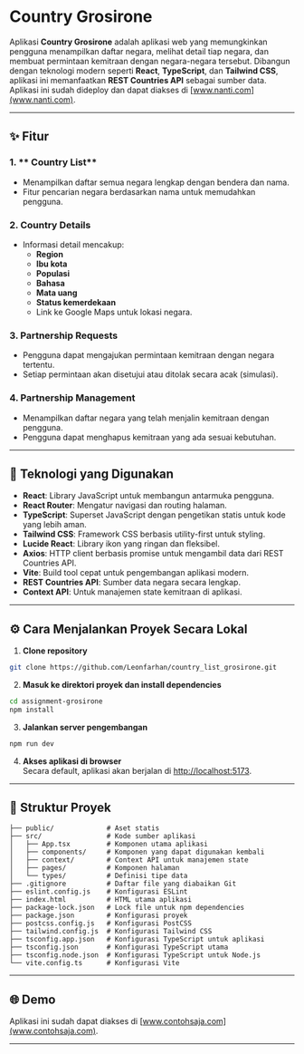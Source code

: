 # Country Grosirone

Aplikasi **Country Grosirone** adalah aplikasi web yang memungkinkan pengguna menampilkan daftar negara, 
melihat detail tiap negara, dan membuat permintaan kemitraan dengan negara-negara tersebut. 
Dibangun dengan teknologi modern seperti **React**, **TypeScript**, dan **Tailwind CSS**, 
aplikasi ini memanfaatkan **REST Countries API** sebagai sumber data. 
Aplikasi ini sudah dideploy dan dapat diakses di [www.nanti.com](www.nanti.com).

---

## ✨ Fitur

### 1. ** Country List**
- Menampilkan daftar semua negara lengkap dengan bendera dan nama.
- Fitur pencarian negara berdasarkan nama untuk memudahkan pengguna.

### 2. **Country Details**
- Informasi detail mencakup:
  - **Region**
  - **Ibu kota**
  - **Populasi**
  - **Bahasa**
  - **Mata uang**
  - **Status kemerdekaan**
  - Link ke Google Maps untuk lokasi negara.

### 3. **Partnership Requests**
- Pengguna dapat mengajukan permintaan kemitraan dengan negara tertentu.
- Setiap permintaan akan disetujui atau ditolak secara acak (simulasi).

### 4. **Partnership Management**
- Menampilkan daftar negara yang telah menjalin kemitraan dengan pengguna.
- Pengguna dapat menghapus kemitraan yang ada sesuai kebutuhan.

---

## 🚀 Teknologi yang Digunakan

- **React**: Library JavaScript untuk membangun antarmuka pengguna.
- **React Router**: Mengatur navigasi dan routing halaman.
- **TypeScript**: Superset JavaScript dengan pengetikan statis untuk kode yang lebih aman.
- **Tailwind CSS**: Framework CSS berbasis utility-first untuk styling.
- **Lucide React**: Library ikon yang ringan dan fleksibel.
- **Axios**: HTTP client berbasis promise untuk mengambil data dari REST Countries API.
- **Vite**: Build tool cepat untuk pengembangan aplikasi modern.
- **REST Countries API**: Sumber data negara secara lengkap.
- **Context API**: Untuk manajemen state kemitraan di aplikasi.

---

## ⚙️ Cara Menjalankan Proyek Secara Lokal

1. **Clone repository**
```bash
git clone https://github.com/Leonfarhan/country_list_grosirone.git
```

2. **Masuk ke direktori proyek dan install dependencies**
```bash
cd assignment-grosirone  
npm install  
```

3. **Jalankan server pengembangan**
```bash
npm run dev  
```

4. **Akses aplikasi di browser**  
   Secara default, aplikasi akan berjalan di [http://localhost:5173](http://localhost:5173).

---

## 📁 Struktur Proyek

```plaintext
├── public/             # Aset statis  
├── src/                # Kode sumber aplikasi  
│   ├── App.tsx         # Komponen utama aplikasi  
│   ├── components/     # Komponen yang dapat digunakan kembali  
│   ├── context/        # Context API untuk manajemen state  
│   ├── pages/          # Komponen halaman  
│   └── types/          # Definisi tipe data  
├── .gitignore          # Daftar file yang diabaikan Git  
├── eslint.config.js    # Konfigurasi ESLint  
├── index.html          # HTML utama aplikasi  
├── package-lock.json   # Lock file untuk npm dependencies  
├── package.json        # Konfigurasi proyek  
├── postcss.config.js   # Konfigurasi PostCSS  
├── tailwind.config.js  # Konfigurasi Tailwind CSS  
├── tsconfig.app.json   # Konfigurasi TypeScript untuk aplikasi  
├── tsconfig.json       # Konfigurasi TypeScript utama  
├── tsconfig.node.json  # Konfigurasi TypeScript untuk Node.js  
└── vite.config.ts      # Konfigurasi Vite  
```

---

## 🌐 Demo
Aplikasi ini sudah dapat diakses di [www.contohsaja.com](www.contohsaja.com).

---